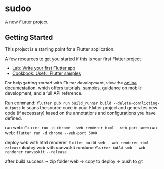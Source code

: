 # sudoo

A new Flutter project.

## Getting Started

This project is a starting point for a Flutter application.

A few resources to get you started if this is your first Flutter project:

- [Lab: Write your first Flutter app](https://docs.flutter.dev/get-started/codelab)
- [Cookbook: Useful Flutter samples](https://docs.flutter.dev/cookbook)

For help getting started with Flutter development, view the
[online documentation](https://docs.flutter.dev/), which offers tutorials,
samples, guidance on mobile development, and a full API reference.

Run command: `flutter pub run build_runner build --delete-conflicting-outputs` to scans the source
code in your Flutter project and generates new code (if necessary) based on the annotations and
configurations you have defined.

run web:  `flutter run -d chrome --web-renderer html --web-port 5000`
run web:  `flutter run -d chrome --web-port 5000`

deploy web with html renderer       `flutter build web --web-renderer html --release`
deploy web with canvaskit renderer  `flutter build web --web-renderer canvaskit --release`

after build success => zip folder web => copy to deploy => push to git